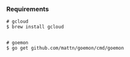 
### Requirements


```
# gcloud
$ brew install gcloud


# goemon
$ go get github.com/mattn/goemon/cmd/goemon


```
